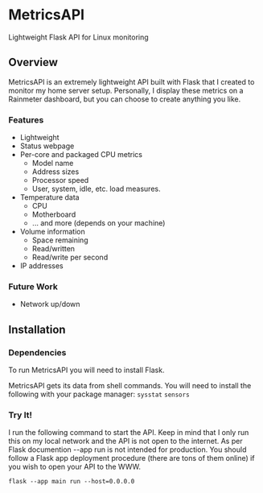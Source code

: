 # MetricsAPI
Lightweight Flask API for Linux monitoring

## Overview
MetricsAPI is an extremely lightweight API built with Flask that I created to monitor my home server setup. Personally, I display these metrics on a Rainmeter dashboard, but you can choose to create anything you like.

### Features
- Lightweight
- Status webpage
- Per-core and packaged CPU metrics
  - Model name
  - Address sizes
  - Processor speed
  - User, system, idle, etc. load measures.
- Temperature data
  - CPU
  - Motherboard
  - ... and more (depends on your machine)
- Volume information
  - Space remaining
  - Read/written
  - Read/write per second
- IP addresses

### Future Work
- Network up/down

## Installation
### Dependencies
To run MetricsAPI you will need to install Flask.

MetricsAPI gets its data from shell commands. You will need to install the following with your package manager:
`sysstat`
`sensors`

### Try It!
I run the following command to start the API. Keep in mind that I only run this on my local network and the API is not open to the internet. As per Flask documention --app run is not intended for production. You should follow a Flask app deployment procedure (there are tons of them online) if you wish to open your API to the WWW.

`flask --app main run --host=0.0.0.0`
